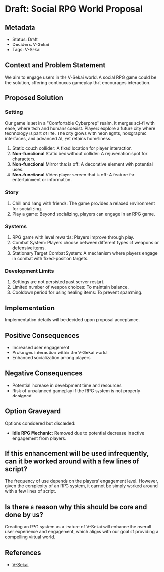# Draft: Social RPG World Proposal

## Metadata

- Status: Draft
- Deciders: V-Sekai
- Tags: V-Sekai

## Context and Problem Statement

We aim to engage users in the V-Sekai world. A social RPG game could be the solution, offering continuous gameplay that encourages interaction.

## Proposed Solution

### Setting

Our game is set in a "Comfortable Cyberprep" realm. It merges sci-fi with ease, where tech and humans coexist. Players explore a future city where technology is part of life. The city glows with neon lights, holographic interfaces, and advanced AI, yet retains homeliness.

1. Static couch collider: A fixed location for player interaction.
2. **Non-functional** Static bed without collider: A rejuvenation spot for characters.
3. **Non-functional** Mirror that is off: A decorative element with potential uses.
4. **Non-functional** Video player screen that is off: A feature for entertainment or information.

### Story

1. Chill and hang with friends: The game provides a relaxed environment for socializing.
2. Play a game: Beyond socializing, players can engage in an RPG game.

### Systems

1. RPG game with level rewards: Players improve through play.
2. Combat System: Players choose between different types of weapons or defensive items.
3. Stationary Target Combat System: A mechanism where players engage in combat with fixed-position targets.

### Development Limits

1. Settings are not persisted past server restart.
2. Limited number of weapon choices: To maintain balance.
3. Cooldown period for using healing items: To prevent spamming.

## Implementation

Implementation details will be decided upon proposal acceptance.

## Positive Consequences

- Increased user engagement
- Prolonged interaction within the V-Sekai world
- Enhanced socialization among players

## Negative Consequences

- Potential increase in development time and resources
- Risk of unbalanced gameplay if the RPG system is not properly designed

## Option Graveyard

Options considered but discarded:

- **Idle RPG Mechanic**: Removed due to potential decrease in active engagement from players.

## If this enhancement will be used infrequently, can it be worked around with a few lines of script?

The frequency of use depends on the players' engagement level. However, given the complexity of an RPG system, it cannot be simply worked around with a few lines of script.

## Is there a reason why this should be core and done by us?

Creating an RPG system as a feature of V-Sekai will enhance the overall user experience and engagement, which aligns with our goal of providing a compelling virtual world.

## References

- [V-Sekai](https://v-sekai.org/)
